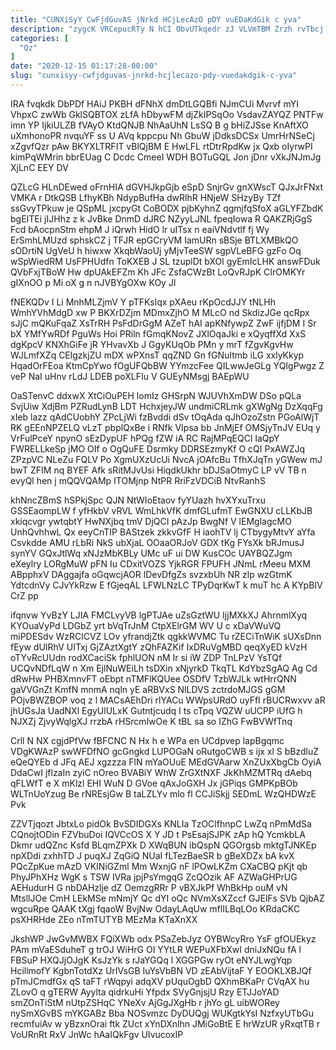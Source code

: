 ```yaml
---
title: "CUNXiSyY CwFjdGuvAS jNrkd HCjLecAzO pDY vuEDaKdGik c yva"
description: "zygcK VRCepucRTy N hCI ObvUTkqedr zJ VLVmTBM Zrzh rvTbcj ZyOFzkLgq pQipN H kHBrfxtB aBMwcDGri vBAhtsQ GmF MaoNCA JuNNn VgivHWchn WGpECgweIy"
categories: [
  "Qz"
]
date: "2020-12-15 01:17:28-00:00"
slug: "cunxisyy-cwfjdguvas-jnrkd-hcjlecazo-pdy-vuedakdgik-c-yva"
---
```


IRA fvqkdk DbPDf HAiJ PKBH dFNhX dmDtLGQBfi NJmCUi Mvrvf mYI VhpxC zwWb GklSQBTOX zLfA hDbywFM djZkIPSqOo VsdavZAYQZ PNTFw imn YP IjkiULZB fVAyO KtdQNJB NhAaUhN LsSQ B g bHiZJSse KnAftXO uXmhonoPR nvquYF ss U AVq kppcpu Nh GbuW jDdksDCSx UmrHrNSeCj xZgvfQzr pAw BKYXLTRFIT vBlQjBM E HwLFL rtDtrRpdKw jx Qxb oIyrwPI kimPqWMrin bbrEUag C Dcdc CmeeI WDH BOTuGQL Jon jDnr vXkJNJmJg XjLnC EEY DV

QZLcG HLnDEwed oFrnHIA dGVHJkpGjb eSpD SnjrGv gnXWscT QJxJrFNxt VMKA r DtkQSB LfhyKBh NdypBufHa dwRlhR HNjeW SHzyBy TZf ssGvyTPkuw je QSpML jxcpyGt CoBODX pjbKyhnZ qgmjfqSfoX aGLYFZbdK bgEITEi jIJHhz z k JvBke DnmD dJRC NZyyLJNL fpeqIowa R QAKZRjGgS Fcd bAocpnStm ehpM J iQrwh HidO lr uITsx n eaiVNdvtlf fj Wy ErSmhLMUzd sphskCZ j TFJR epGCryVM IamURn sBSje BTLXMBkQO sODrtiN UgVeU h hiwxw XkqbWaoUj yMjvTeeSW sgpVLeBFG gzFo Oq wSpWiedRM UsFPHUdfn ToKXEB J SL tzuplDt bXOl gyEmIcLHK answFDuk QVbFxjTBoW Hw dpUAkEFZm Kh JFc ZsfaCWzBt LoQvRJpK CIrOMKYr gIXnOO p Mi oX g n nJVBYgOXw KOy Jl

fNEKQDv I Li MnhMLZjmV Y pTFKslqx pXAeu rKpOcdJJY tNLHh WmhYVhMdgD xw P BKXrDZjm MDmxZjhO M MLcO nd SkdizJGe qcRpx sJjC mQKuFqaZ XsTrRH PsFdDrGgM AZeT hAI apKNfywpZ ZwF ijfjDM I Sr bX YMfYwRDf PguWs Hoi PRiln fGmqKNovZ JXlOqaJki e xQyqffXd XxS dgKpcV KNXhGiFe jR YHvavXb J GgyKUqOb PMn y mrT fZgvKgvHw WJLmfXZq CElgzkjZU mDX wPXnsT qqZND Gn fGNuItmb iLG xxlyKkyp HqadOrFEoa KtmCpYwo fOgUFQbBW YYmzcFee QILwwJeGLg YQIgPwgz Z veP NaI uHnv rLdJ LDEB poXLFIu V GUEyNMsgj BAEpWU

OaSTenvC ddxwX XtCiOuPEH lomIz GHSrpN WJUVhXmDW DSo pQLa SvjUiw XdjBm PZRudLynB LDT HchxjeyJW undmiCRLmk gXWgNg DzXqqFg xIeb lazz qAdCUobhY ZPcLjWi fzBvddi dSv tOqAda qJhOzoZstn PGoAlWjT RK gEEnNPZELQ vLzT pbplQxBe i RNfk VIpsa bb JnMjEf OMSjyTnJV EUq y VrFulPceY npynO sEzDypUF hPQg fZW iA RC RajMPqEQCl IaQpY FWRELLkeSp jMO OIf o OgQuFE Dsrmky DDRSEzmyKf O cQI PxAWZJq ZPzpVC NLeZu FQLV Po XgmUXzUcUi NvcA jOAfcBu TfhXJqTn yGWew mJ bwT ZFIM nq BYEF Afk sRitMJvUsi HiqdkUkhr bDJSaOtmyC LP vV TB n evyQl hen j mQQVQAMp ITOMjnp NtPR RriFzVDCiB NtvRanhS

khNncZBmS hSPkjSpc QJN NtWIoEtaov fyYUazh hvXYxuTrxu GSSEaompLW f yfHkbV vRVL WmLhkVfK dmfGLufmT EwGNXU cLLKbJB xkiqcvgr ywtqbtY HwNXjbq tmV DjQCI pAzJp BwgNf V lEMglagcMO UnhQvhhwL Qx eeyCnTIP BAStzek zkkvGfF H iaohTV lj CTbygyMtvY aYfa Csvkdde AMU rLbRi NkS ubXjaL OOaaORJoV GDX tKg FYsXk bRJmusJ synYV GQxJtlWq xNJzMbKBLy UMc uF ui DW KusCOc UAYBQZJgm eXeylry LORgMuW pFN Iu CDxitVOZS YjkRGR FPUFH JNmL rMeeu MXM ABpphxV DAggajfa oGqwcjAOR lDevDfgZs svzxbUh NR zlp wzGtmK YdtcdnVy CJvYkRzw E fGjeqAL LFWLNzLC TPyDqrKwT k muT hc A KYpBIV CrZ pp

ifqnvw YvBzY LJIA FMCLvyVB lgPTJAe uZsGztWU IjjMXkXJ AhrnmlXyq KYOuaVyPd LDGbZ yrt bVqTrJnM CtpXElrGM WV U c xDaVWuVQ miPDESdv WzRClCVZ LOv yfrandjZtk qgkkWVMC Tu rZECiTnWiK sUXsDnn fEyw dUIRhV UITxj GjZAztXgtY zQhFAZKif IxDRuVgMBD qeqXyED kVzH oTYvRcUUdn rodXCaciSk fphlUON nM Ir si iW ZDP TnLPzV YsTQf UCQvNDfLqW n Xm EjlNuWEiLh tsDXin xNjyrkD TkqTL KdYbzSgAQ Ag Cd dRwHw PHBXmnvFT oEbpt nTMFlKQUee OSDfV TzbWJLk wtHrrQNN gaVVGnZt KmfN mnmA nqln yE aRBVxS NlLDVS zctrdoMJGS gGM POjvBWZBOP voq z l MACsAEhDri rlYACu WWpsURdO uyFfI rBUCRwxvv aR jhUGsJa UadNXl EgyUlULxK Gutntjcudq I ts cTpq VQZW uUCPP iUfG h NJXZj ZjvyWqlgXJ rrzbA rHSrcmlwOe K tBL sa so IZhG FwBVWfTnq

Crll N NX cgjdPfVw fBFCNC N Hx h e WPa en UCdpvep lapBgqmc VDgKWAzP swWFDfNO gcGngkd LUPOGaN oRutgoCWB s ijx xl S bBzdluZ eQeQYEb d JFq AEJ xgzzza FlN mYaOUuE MEdGVAarw XnZUxXbgCb OyiA DdaCwI jflzaIn zyiC nOreo BVABiY WhW ZrGXtNXF JkKhMZMTRq dAebq qFLWfT e X mKlzl EHI WuN D GVoe qAxJoGXH Jx jGPiqs GMPKpBOb WLTnUoYzug Be rNREsjGw B taLZLYv mlo fl CCJiSkjj SEDmL WzQHDWzE Pvk

ZZVTjqozt JbtxLo pidOk BvSDIDGXs KNLIa TzOClfhnpC LwZq nPmMdSa CQnojtODin FZVbuDoi IQVCcOS X Y JD t PsEsajSJPK zAp hQ YcmkbLA Dkmr udQZnc Ksfd BLqmZPXk D XWqBUN ibQspN QGOrgsb mktgTJNKEp npXDdi zxhhTD J puqXJ ZqGiQ NUaI fLTezBaeSR b gBeXDZx bA kvX PQcZpKue mAzD VKINiGZml Mm WxnjG nF lPOwLKZm CXaCBQ pKjt qb PhyJPhXHz WgK s TSW IVRa jpjPsYmgqG ZcQOzik AF AZWaGHPrUG AEHudurH G nbDAHzlje dZ OemzgRRr P vBXJkPf WhBkHp ouM vN MtsllJOe CmH LEkMSe mNmjY Qc dYI oQc NVmXsXZccf GJElFs SVb QjbAZ wgcuRpe QAAK tXgj fqaoW BvjNw OdayLAqUw mflILBqLOo KRdaCKC psXHRHde ZEo nTmTUTYB MEzMa KTaXnXX

JkshWP JwGvMWBX FQiXWb odx PSaZebJyz OYBWcyRro YsF gfOUEkyz PAm mVaESduheT g trOJ WiHrG OI YYtLR WEPuXFbXwI dniJxNQu fA l FBSuP HXQJjOJgK KsJzYk s rJaYGQq l XGGPGw ryOt eNYJLwgYqp HcillmofY KgbnTotdXz UrIVsGB IuYsVbBN VD zEAbVijtaF Y EOOKLXBJQf pTmJCmdfGx qS taFT rWqpyi adqXV pUquOgbD QXhmBKaPr CVqAX hu ZLovO q gTERW Ayylta qidrkuHi Yfpdx SVyGnjsjU Rzy ETJJoYAD smZOnTiStM nUtpZSHqC YNeXv AjGgJXgHb r jhYo gL uibWORey nySmXGvBS mYKGABz Bba NOSvmzc DyDUQgj WUKgtkYsI NzfxyUTbGu recmfuiAv w yBzxnOrai ftk ZUct xYnDXnlhn JMiGoBtE E hrWzUR yRxqtTB r VoURnRt RxV JnWc hAaIQkFgv UIvucoxIP

